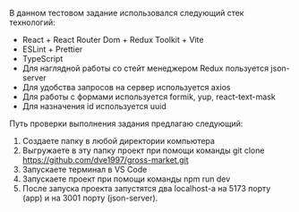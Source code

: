 В данном тестовом задание использовался следующий стек технологий:
* React + React Router Dom + Redux Toolkit + Vite
* ESLint + Prettier
* TypeScript
* Для наглядной работы со стейт менеджером Redux пользуется json-server
* Для удобства запросов на сервер используется axios
* Для работы с формами используется formik, yup, react-text-mask
* Для назначения id используется uuid

Путь проверки выполнения задания предлагаю следующий:
1. Создаете папку в любой директории компьютера
2. Выгружаете в эту папку проект при помощи команды git clone https://github.com/dve1997/gross-market.git
3. Запускаете терминал в VS Code
4. Запускаете проект при помощи команды npm run dev
5. После запуска проекта запустятся два localhost-а на 5173 порту (app) и на 3001 порту (json-server).
